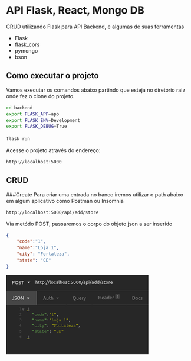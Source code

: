 # API Flask, React, Mongo DB

CRUD utilizando Flask para API Backend, e algumas de suas ferramentas

- Flask
- flask_cors
- pymongo
- bson

## Como executar o projeto

Vamos executar os comandos abaixo partindo que esteja no diretório raiz onde fez o clone do projeto.

```sh
cd backend
export FLASK_APP=app
export FLASK_ENV=Development
export FLASK_DEBUG=True

flask run
```

Acesse o projeto através do endereço:
```sh
http://localhost:5000
```

## CRUD

###Create
Para criar uma entrada no banco iremos utilizar o path abaixo em algum aplicativo como Postman ou Insomnia

```sh
http://localhost:5000/api/add/store
```

Via metódo POST, passaremos o corpo do objeto json a ser inserido
```json
{
	"code":"1",
	"name":"Loja 1",
	"city": "Fortaleza",
	"state": "CE"
}
```

![](./images/add-store.png)



